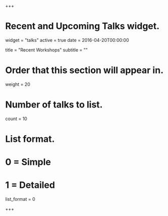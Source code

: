 +++
# Recent and Upcoming Talks widget.
widget = "talks"
active = true
date = 2016-04-20T00:00:00

title = "Recent Workshops"
subtitle = ""

# Order that this section will appear in.
weight = 20

# Number of talks to list.
count = 10

# List format.
#   0 = Simple
#   1 = Detailed
list_format = 0

+++

